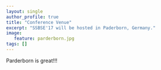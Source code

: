 ```yaml
---
layout: single
author_profile: true
title: "Conference Venue"
excerpt: "SSBSE'17 will be hosted in Paderborn, Germany."
image:
   feature: parderborn.jpg
tags: []
---
```


Parderborn is great!!!
